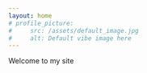 ```yaml
---
layout: home
# profile_picture:
#     src: /assets/default_image.jpg
#     alt: Default vibe image here
---
```


Welcome to my site
